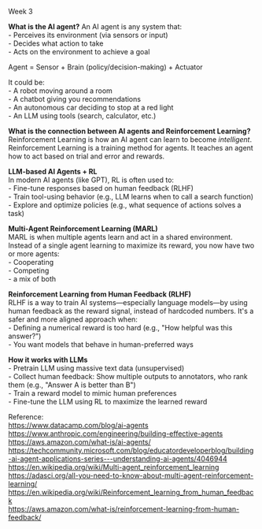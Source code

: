 Week 3

**What is the AI agent?**
An AI agent is any system that:
<br/> - Perceives its environment (via sensors or input)
<br/> - Decides what action to take
<br/> - Acts on the environment to achieve a goal

Agent = Sensor + Brain (policy/decision-making) + Actuator

It could be:
<br/> - A robot moving around a room
<br/> - A chatbot giving you recommendations
<br/> - An autonomous car deciding to stop at a red light
<br/> - An LLM using tools (search, calculator, etc.)

**What is the connection between AI agents and Reinforcement Learning?**
<br/>Reinforcement Learning is how an AI agent can learn to become *intelligent*.
<br/>Reinforcement Learning is a training method for agents. It teaches an agent how to act based on trial and error and rewards.

**LLM-based AI Agents + RL**
<br/>In modern AI agents (like GPT), RL is often used to:
<br/> - Fine-tune responses based on human feedback (RLHF)
<br/> - Train tool-using behavior (e.g., LLM learns when to call a search function)
<br/> - Explore and optimize policies (e.g., what sequence of actions solves a task)

**Multi-Agent Reinforcement Learning (MARL)**
<br/>MARL is when multiple agents learn and act in a shared environment. Instead of a single agent learning to maximize its reward, you now have two or more agents:
<br/> - Cooperating
<br/> - Competing
<br/> - a mix of both

**Reinforcement Learning from Human Feedback (RLHF)**
<br/>RLHF is a way to train AI systems—especially language models—by using human feedback as the reward signal, instead of hardcoded numbers. It's a safer and more aligned approach when:
<br/> - Defining a numerical reward is too hard (e.g., "How helpful was this answer?")
<br/> - You want models that behave in human-preferred ways

**How it works with LLMs**
<br/> - Pretrain LLM using massive text data (unsupervised)
<br/> - Collect human feedback: Show multiple outputs to annotators, who rank them (e.g., "Answer A is better than B")
<br/> - Train a reward model to mimic human preferences
<br/> - Fine-tune the LLM using RL to maximize the learned reward

Reference:
<br/>https://www.datacamp.com/blog/ai-agents
<br/>https://www.anthropic.com/engineering/building-effective-agents
<br/>https://aws.amazon.com/what-is/ai-agents/
<br/>https://techcommunity.microsoft.com/blog/educatordeveloperblog/building-ai-agent-applications-series---understanding-ai-agents/4046944
<br/>https://en.wikipedia.org/wiki/Multi-agent_reinforcement_learning
<br/>https://adasci.org/all-you-need-to-know-about-multi-agent-reinforcement-learning/
<br/>https://en.wikipedia.org/wiki/Reinforcement_learning_from_human_feedback
<br/>https://aws.amazon.com/what-is/reinforcement-learning-from-human-feedback/
